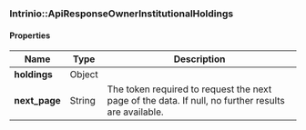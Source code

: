 

[//]: # (CLASS:Intrinio::ApiResponseOwnerInstitutionalHoldings)

[//]: # (KIND:object)

### Intrinio::ApiResponseOwnerInstitutionalHoldings

#### Properties

[//]: # (START_DEFINITION)

Name | Type | Description
------------ | ------------- | -------------
**holdings** | Object |  &nbsp;
**next_page** | String | The token required to request the next page of the data. If null, no further results are available. &nbsp;

[//]: # (END_DEFINITION)



